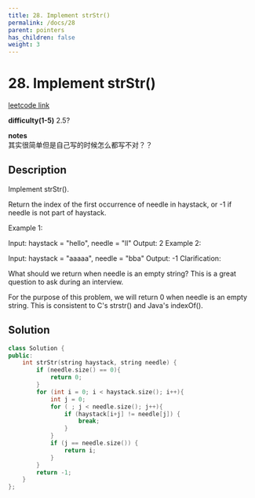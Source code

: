 ```yaml
---
title: 28. Implement strStr()
permalink: /docs/28
parent: pointers
has_children: false
weight: 3
---
```

# 28. Implement strStr()
[leetcode link](https://leetcode.com/problems/implement-strstr/)

**difficulty(1-5)** 
2.5?

**notes**   
其实很简单但是自己写的时候怎么都写不对？？

## Description
Implement strStr().

Return the index of the first occurrence of needle in haystack, or -1 if needle is not part of haystack.

Example 1:

Input: haystack = "hello", needle = "ll"
Output: 2
Example 2:

Input: haystack = "aaaaa", needle = "bba"
Output: -1
Clarification:

What should we return when needle is an empty string? This is a great question to ask during an interview.

For the purpose of this problem, we will return 0 when needle is an empty string. This is consistent to C's strstr() and Java's indexOf().

## Solution
```c++
class Solution {
public:
    int strStr(string haystack, string needle) {
        if (needle.size() == 0){
            return 0;
        }
        for (int i = 0; i < haystack.size(); i++){
            int j = 0;
            for ( ; j < needle.size(); j++){
                if (haystack[i+j] != needle[j]) {
                    break;
                }
            }
            if (j == needle.size()) {
                return i;
            }
        }
        return -1;
    }
};
```

<!-- 
Default label
{: .label }

Blue label
{: .label .label-blue }

Stable
{: .label .label-green }

New release
{: .label .label-purple }

Coming soon
{: .label .label-yellow }

Deprecated
{: .label .label-red } -->
